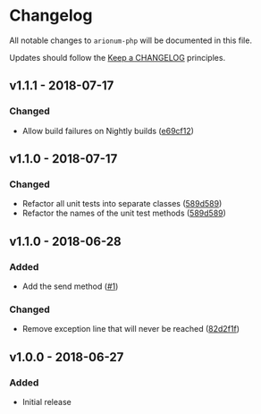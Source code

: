 # Changelog

All notable changes to `arionum-php` will be documented in this file.

Updates should follow the [Keep a CHANGELOG](https://keepachangelog.com) principles.

## v1.1.1 - 2018-07-17

### Changed
- Allow build failures on Nightly builds ([e69cf12](https://github.com/pxgamer/arionum-php/commit/e69cf1243c40e8fa6fc0aa80676c4298fcaf2722))

## v1.1.0 - 2018-07-17

### Changed
- Refactor all unit tests into separate classes ([589d589](https://github.com/pxgamer/arionum-php/commit/589d589ab734ee8243c73e9538248bb9b5b9109d))
- Refactor the names of the unit test methods ([589d589](https://github.com/pxgamer/arionum-php/commit/589d589ab734ee8243c73e9538248bb9b5b9109d))

## v1.1.0 - 2018-06-28

### Added
- Add the send method ([#1](https://github.com/pxgamer/arionum-php/issues/1))

### Changed
- Remove exception line that will never be reached ([82d2f1f](https://github.com/pxgamer/arionum-php/commit/82d2f1f7ba38d63c288e9931c355d62a5e653a75))

## v1.0.0 - 2018-06-27

### Added
- Initial release
